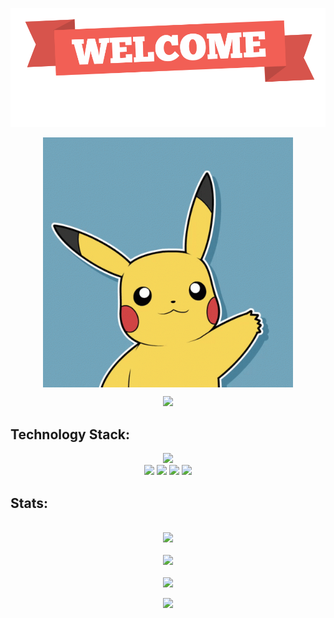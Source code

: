 <p align="center">
  <img src="https://github.com/axlrott/axlrott/blob/main/assets/welcome-profile.png">
</p>

<p align="center">
  <kbd>
    <img align="center" alt="waving" width="400" src="https://github.com/axlrott/axlrott/blob/main/assets/hello-pikachu.gif">
  </kbd>
</p>

<p align = "center">
 <img src="https://komarev.com/ghpvc/?username=Axl-91&color=blueviolet">
</p> 


<h2 align="left">Technology Stack: </h2>

<div align="center">
	<a href="https://skillicons.dev">
	  <img src="https://skillicons.dev/icons?i=elixir,rust,c,cpp,go,laravel,java,py,rails,latex,md,postgres,github,docker,linux" />
	</a>
	<br>
	<a href="https://fedoraproject.org/"><img width="55" src="https://github.com/user-attachments/assets/68a89fbf-eebd-44d7-b17a-e2dbde45dd78" /></a>
	<a href="https://zen-browser.app/"><img width="55" src="https://zen-browser.app/_astro/app-icon.B4cquOFH_TcmbB.webp" /></a>
	<a href="https://helix-editor.com/"><img width="55" src="https://avatars.githubusercontent.com/u/66235900?s=200&v=4" /></a>
	<a href="https://zellij.dev/"><img width="55" src="https://zellij.dev/img/logo.png" /></a>
</div>

<h2 align="left">Stats: </h2>

<p align="center">
  </br>
  <a href="https://git.io/streak-stats">
    <img src=https://github-readme-streak-stats-ecru-one.vercel.app/?user=Axl-91&theme=tokyonight&card_width=495&date_format=n%2Fj%5B%2FY%5D&count_private=true />
  </a>
   
  </br>
  </br>
  
  <a href="https://github.com/anuraghazra/github-readme-stats">
    <img src=https://github-readme-stats-git-masterrstaa-rickstaa.vercel.app/api/top-langs/?username=Axl-91&card_width=495&theme=tokyonight&hide=html,css,blade,Makefile&count_private=true />
  
  </br>
  </br>

  <a href="https://github.com/anuraghazra/github-readme-stats">
    <img src=https://github-readme-stats-git-masterrstaa-rickstaa.vercel.app/api?username=Axl-91&show_icons=true&theme=tokyonight&card_width=495&rank_icon=github&count_private=true />
  </a>
    
</p>


<div align="center">
  <img src="https://leetcard.jacoblin.cool/AxlRott"/>
</div>
